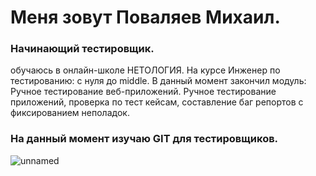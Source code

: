 # Меня зовут Поваляев Михаил.  
### Начинающий тестировщик.
 обучаюсь в онлайн-школе НЕТОЛОГИЯ. На курсе Инженер по тестированию: с нуля до middle. 
 В данный момент закончил модуль: Ручное тестирование веб-приложений. 
 Ручное тестирование приложений, проверка по тест кейсам, составление баг репортов с фиксированием неполадок. 
 ### На данный момент изучаю GIT для тестировщиков.
![unnamed](https://user-images.githubusercontent.com/127612397/227745675-91d367b9-d77a-41ce-bd72-1b1d909d8292.jpg)
